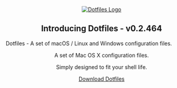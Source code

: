 <p align="center">
    <a href="https://dotfiles.io">
        <img src="./images/logo.png" alt="Dotfiles Logo" title="Dotfiles Logo" />
    </a>
</p>

<h2 align="center">Introducing Dotfiles - v0.2.464</h2>

<p>Dotfiles - A set of macOS / Linux and Windows configuration files.</p>

<p align="center">A set of Mac OS X configuration files.</p>
<p align="center">Simply designed to fit your shell life.</p>
<p align="center"><a href="https://github.com/sebastienrousseau/dotfiles/archive/refs/tags/v0.2.464.zip">Download Dotfiles</a></p>
